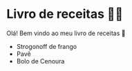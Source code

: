  # Livro de receitas :man_cook:
 
 Olá! Bem vindo ao meu livro de receitas :wave:
 - Strogonoff de frango
 - Pavê
 - Bolo de Cenoura
 
